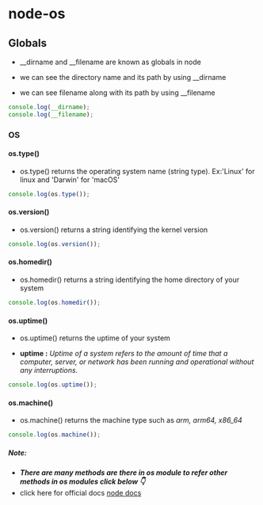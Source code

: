 # node-os

## Globals

- \_\_dirname and \_\_filename are known as globals in node

- we can see the directory name and its path by using \_\_dirname

- we can see filename along with its path by using \_\_filename

```js
console.log(__dirname);
console.log(__filename);
```

### OS

#### os.type()

- os.type() returns the operating system name (string type). Ex:'Linux' for linux and 'Darwin' for 'macOS'

```js
console.log(os.type());
```

#### os.version()

- os.version() returns a string identifying the kernel version

```js
console.log(os.version());
```

#### os.homedir()

- os.homedir() returns a string identifying the home directory of your system

```js
console.log(os.homedir());
```

#### os.uptime()

- os.uptime() returns the uptime of your system

- **uptime :** _Uptime of a system refers to the amount of time that a computer, server, or network has been running and operational without any interruptions._

```js
console.log(os.uptime());
```

#### os.machine()

- os.machine() returns the machine type such as _arm, arm64, x86_64_

```js
console.log(os.machine());
```

##### Note:

- **_There are many methods are there in os module to refer other methods in os modules click below 👇_**
- click here for official docs [node docs](https://nodejs.org/docs/latest/api/os.html)
